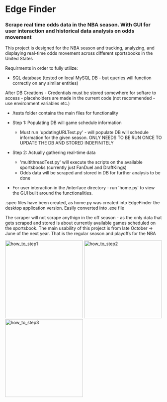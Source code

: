 <h1>Edge Finder</h1>
<h3>Scrape real time odds data in the NBA season. With GUI for user interaction and historical data analysis on odds movement</h3>

This project is designed for the NBA season and tracking, analyzing, and displaying real-time odds movement across different sportsbooks in the United States

Requirments in order to fully utilize: 
  - SQL database (tested on local MySQL DB - but queries will function correctly on any similar entities)

After DB Creations - Credentials must be stored somewhere for softare to access - placeholders are made in the current code (not recommended - use environment variables etc.)

- /tests folder contains the main files for functionality

- Step 1: Populating DB will game schedule information
  - Must run 'updatingURLTest.py' - will populate DB will schedule information for the given season. ONLY NEEDS TO BE RUN ONCE TO UPDATE THE DB AND STORED INDEFINITELY

- Step 2: Actually gathering real-time data
  - 'multithreadTest.py' will execute the scripts on the available sportsbooks (currently just FanDuel and DraftKings)
  - Odds data will be scraped and stored in DB for further analysis to be done

- For user interaction in the /interface directory - run 'home.py' to view the GUI built around the functionalities.


.spec files have been created, as home.py was created into EdgeFinder the desktop application version. Easily converted into .exe file


The scraper will not scrape anythign in the off season - as the only data that gets scraped and stored is about currently available games scheduled on the sportsbook. The main usability of this project is from 
late October -> June of the next year. That is the regular season and playoffs for the NBA


<img width="250" alt="how_to_step1" src="https://github.com/ParkerG19/EdgeFinder-NBA-Odds-Scraper-Analysis/assets/36928533/3f4b8344-bca5-48a9-a64c-38adae4711d9">
<img width="250" alt="how_to_step2" src="https://github.com/ParkerG19/EdgeFinder-NBA-Odds-Scraper-Analysis/assets/36928533/682fd363-0a1c-4e20-b416-dad36fd7208f">
<img width="250" alt="how_to_step3" src="https://github.com/ParkerG19/EdgeFinder-NBA-Odds-Scraper-Analysis/assets/36928533/f32b2fbc-9ef3-4537-a04a-f33060f6823e">
